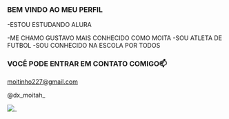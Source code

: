 ### BEM VINDO AO MEU PERFIL 

-ESTOU ESTUDANDO ALURA

-ME CHAMO GUSTAVO MAIS CONHECIDO COMO MOITA
-SOU ATLETA DE FUTBOL 
-SOU CONHECIDO NA ESCOLA POR TODOS

### VOCÊ PODE ENTRAR EM CONTATO COMIGO📫

moitinho227@gmail.com

@dx_moitah_

![_](https://media1.tenor.com/m/fKqAw2W2LU8AAAAd/neymar-neymar-jr.gif)
